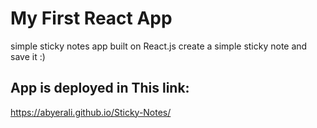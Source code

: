 # My First React App

simple sticky notes app built on React.js 
create a simple sticky note and save it :)

## App is deployed in This link:
https://abyerali.github.io/Sticky-Notes/
